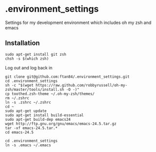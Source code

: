 # .environment_settings
Settings for my development environment which includes oh my zsh and emacs

## Installation
```
sudo apt-get install git zsh
chsh -s $(which zsh)
```
Log out and log back in
```
git clone git@github.com:ftan84/.environment_settings.git
cd .environment_settings
sh -c "$(wget https://raw.github.com/robbyrussell/oh-my-zsh/master/tools/install.sh -O -)"
cp toothed.zsh-theme ~/.oh-my-zsh/themes/
rm ~/.zshrc
ln -s .zshrc ~/.zshrc
cd ~
sudo apt-get update
sudo apt-get install build-essential
sudo apt-get build-dep emacs24
wget http://ftp.gnu.org/gnu/emacs/emacs-24.5.tar.gz
tar -xf emacs-24.5.tar.*
cd emacs-24.5

cd .environment_settings
ln -s .emacs ~/.emacs
```

